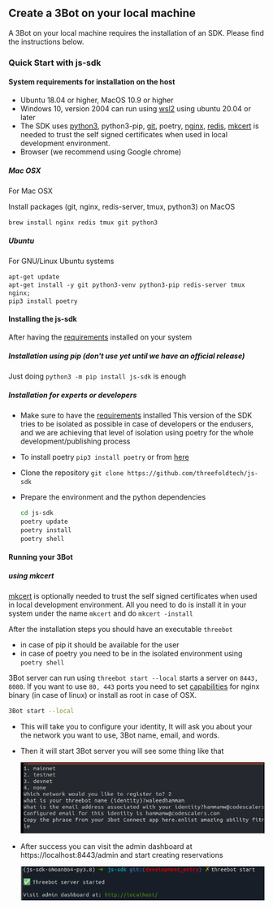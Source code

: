 
## Create a 3Bot on your local machine

A 3Bot on your local machine requires the installation of an SDK. Please find the instructions below. 

### Quick Start with js-sdk

#### System requirements for installation on the host

- Ubuntu 18.04 or higher, MacOS 10.9 or higher
- Windows 10, version 2004 can run using [wsl2](https://docs.microsoft.com/en-us/windows/wsl/wsl2-index) using ubuntu 20.04 or later
- The SDK uses  [python3](python.org), python3-pip, [git](https://git-scm.com), poetry, [nginx](https://www.nginx.com), [redis](https://redis.io), [mkcert](https://github.com/FiloSottile/mkcert) is needed to trust the self signed certificates when used in local development environment.
- Browser (we recommend using Google chrome)

##### Mac OSX
For Mac OSX 

Install packages (git, nginx, redis-server, tmux, python3) on MacOS
  ```
  brew install nginx redis tmux git python3
  ```


##### Ubuntu

For GNU/Linux Ubuntu systems
  ```
  apt-get update
  apt-get install -y git python3-venv python3-pip redis-server tmux nginx;
  pip3 install poetry
  ```
  
#### Installing the js-sdk

After having the [requirements](https://github.com/threefoldtech/js-sdk/blob/development/docs/wiki/quick_start.md#system-requirements-for-installation-on-the-host) installed on your system 

##### Installation using pip (don't use yet until we have an official release)

Just doing `python3 -m pip install js-sdk` is enough

##### Installation for experts or developers

- Make sure to have the [requirements](https://github.com/threefoldtech/js-sdk/blob/development/docs/wiki/quick_start.md#system-requirements-for-installation-on-the-host) installed 
This version of the SDK tries to be isolated as possible in case of developers or the endusers, and we are achieving that level of isolation using poetry for the whole development/publishing process

- To install poetry `pip3 install poetry` or from [here](https://python-poetry.org/docs/#installation)
- Clone the repository `git clone https://github.com/threefoldtech/js-sdk`
- Prepare the environment and the python dependencies

  ```bash
  cd js-sdk
  poetry update
  poetry install
  poetry shell
  ```

#### Running your 3Bot

##### using mkcert
[mkcert](https://github.com/FiloSottile/mkcert) is optionally needed to trust the self signed certificates when used in local development environment. All you need to do is install it in your system under the name `mkcert` and do `mkcert -install`

After the installation steps you should have an executable `threebot`

- in case of pip it should be available for the user
- in case of poetry you need to be in the isolated environment using `poetry shell`

3Bot server can run using `threebot start --local` starts a server on `8443, 8080`. If you want to use `80, 443` ports you need to set [capabilities](running_3bot.md) for nginx binary (in case of linux) or install as root in case of OSX.

  ```bash
  3Bot start --local
  ```

- This will take you to configure your identity, It will ask you about your the network you want to use, 3Bot name, email, and words.

- Then it will start 3Bot server you will see some thing like that

  ![configure](./img/identity_new.png)

- After success you can visit the admin dashboard at https://localhost:8443/admin and start creating reservations

  ![configure](./img/success.png)
